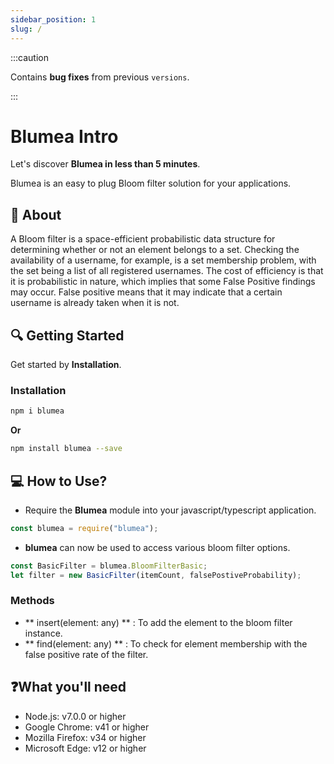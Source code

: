 ```yaml
---
sidebar_position: 1
slug: /
---
```

:::caution

Contains **bug fixes** from previous `versions`. 

:::
# Blumea Intro

Let's discover **Blumea in less than 5 minutes**.

Blumea is an easy to plug Bloom filter solution for your applications.

## 🔖 About

A Bloom filter is a space-efficient probabilistic data structure for determining whether or not an element belongs to a set. Checking the availability of a username, for example, is a set membership problem, with the set being a list of all registered usernames. The cost of efficiency is that it is probabilistic in nature, which implies that some False Positive findings may occur. False positive means that it may indicate that a certain username is already taken when it is not.

## 🔍 Getting Started

Get started by **Installation**.

### Installation

```bash
npm i blumea
```

**Or**

```bash
npm install blumea --save
```

## 💻 How to Use?

- Require the **Blumea** module into your javascript/typescript application.

```js
const blumea = require("blumea");
```

- **blumea** can now be used to access various bloom filter options.

```js
const BasicFilter = blumea.BloomFilterBasic;
let filter = new BasicFilter(itemCount, falsePostiveProbability);
```

### Methods

- ** insert(element: any) ** : To add the element to the bloom filter instance.
- ** find(element: any) ** : To check for element membership with the false positive rate of the filter.

## ❓What you'll need

- Node.js: v7.0.0 or higher
- Google Chrome: v41 or higher
- Mozilla Firefox: v34 or higher
- Microsoft Edge: v12 or higher
